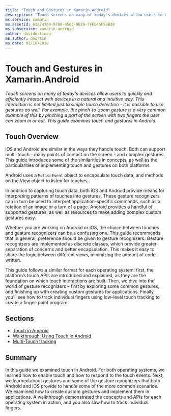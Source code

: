 ```yaml
---
title: "Touch and Gestures in Xamarin.Android"
description: "Touch screens on many of today's devices allow users to quickly and efficiently interact with devices in a natural and intuitive way. This interaction is not limited just to simple touch detection - it is possible to use gestures as well. For example, the pinch-to-zoom gesture is a very common example of this by pinching a part of the screen with two fingers the user can zoom in or out. This guide examines touch and gestures in Android."
ms.service: xamarin
ms.assetid: 61874769-978A-4562-9B2A-7FFD45F58B38
ms.subservice: xamarin-android
author: davidortinau
ms.author: daortin
ms.date: 02/16/2018
---
```


# Touch and Gestures in Xamarin.Android

_Touch screens on many of today's devices allow users to quickly and efficiently interact with devices in a natural and intuitive way. This interaction is not limited just to simple touch detection - it is possible to use gestures as well. For example, the pinch-to-zoom gesture is a very common example of this by pinching a part of the screen with two fingers the user can zoom in or out. This guide examines touch and gestures in Android._

## Touch Overview

iOS and Android are similar in the ways they handle touch. Both can support multi-touch - many points of contact on the screen - and complex gestures. This guide introduces some of the similarities in concepts, as well as the particularities of implementing touch and gestures on both platforms.

Android uses a `MotionEvent` object to encapsulate touch data, and methods on the View object to listen for touches.

In addition to capturing touch data, both iOS and Android provide means for interpreting patterns of touches into gestures. These gesture recognizers can in turn be used to interpret application-specific commands, such as a rotation of an image or a turn of a page. Android provides a handful of supported gestures, as well as resources to make adding complex custom gestures easy.

Whether you are working on Android or iOS, the choice between touches and gesture recognizers can be a confusing one. This guide recommends that in general, preference should be given to gesture recognizers. Gesture recognizers are implemented as discrete classes, which provide greater separation of concerns and better encapsulation. This makes it easy to share the logic between different views, minimizing the amount of code written.

This guide follows a similar format for each operating system: first, the platform’s touch APIs are introduced and explained, as they are the foundation on which touch interactions are built. Then, we dive into the world of gesture recognizers – first by exploring some common gestures, and finishing up with creating custom gestures for applications. Finally, you'll see how to track individual fingers using low-level touch tracking to create a finger-paint program.

## Sections

- [Touch in Android](~/android/app-fundamentals/touch/android-touch-walkthrough.md)
- [Walkthrough: Using Touch in Android](~/android/app-fundamentals/touch/android-touch-walkthrough.md)
- [Multi-Touch tracking](touch-tracking.md)

## Summary

In this guide we examined touch in Android. For both operating systems, we learned how to enable touch and how to respond to the touch events. Next, we learned about gestures and some of the gesture recognizers that both Android and iOS provide to handle some of the more common scenarios. We examined how to create custom gestures and implement them in applications. A walkthrough demonstrated the concepts and APIs for each operating system in action, and you also saw how to track individual fingers.
